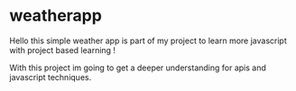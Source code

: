 # weatherapp

Hello this simple weather app is part of my project to learn more javascript with project based learning ! 

With this project im going to get a deeper understanding for apis and javascript techniques.